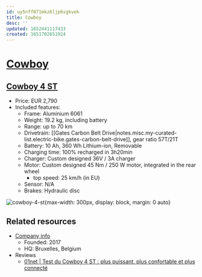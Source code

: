 ```yaml
---
id: uy5nff071mkz6ljp6sgkvek
title: Cowboy
desc: ''
updated: 1652441117433
created: 1651702651924
---
```

# [Cowboy](https://cowboy.com/)

## [Cowboy 4 ST](https://cowboy.com/products/e-bike-cowboy-4?variant=39314404606091)

- Price: EUR 2,790
- Included features:
    - Frame: Aluminium 6061
    - Weight: 19.2 kg, including battery
    - Range: up to 70 km
    - Drivetrain: [[Gates Carbon Belt Drive|notes.misc.my-curated-list.electric-bike.gates-carbon-belt-drive]], gear ratio 57T/21T
    - Battery: 10 Ah, 360 Wh Lithium-ion, Removable
    - Charging time: 100% recharged in 3h20min
    - Charger: Custom designed 36V / 3A charger
    - Motor: Custom designed 45 Nm / 250 W motor, integrated in the rear wheel
        - top speed: 25 km/h (in EU)
    - Sensor: N/A
    - Brakes: Hydraulic disc

![cowboy-4-st](https://urbanbike.news/wp-content/uploads/2021/05/Cowboy-4-Smart-E-Bike-2021-C4ST-Black.jpg){max-width: 300px, display: block, margin: 0 auto}

## Related resources

- [Company info](https://www.lefigaro.fr/secteur/high-tech/2018/10/22/32001-20181022ARTFIG00270-la-start-up-belge-cowboy-leve-10-millions-d-euros-pour-son-velo-electrique-connecte.php)
    - Founded: 2017
    - HQ: Bruxelles, Belgium
- Reviews
    - [01net | Test du Cowboy 4 ST : plus puissant, plus confortable et plus connecté](https://www.youtube.com/watch?v=clT_UMca2gE)
